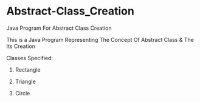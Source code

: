 # Abstract-Class_Creation
Java Program For Abstract Class Creation

This is a Java Program Representing The Concept Of Abstract Class & The Its Creation

Classes Specified:

  1. Rectangle
  
  2. Triangle
  
  3. Circle
